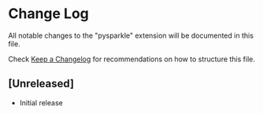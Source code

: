 # Change Log

All notable changes to the "pysparkle" extension will be documented in this file.

Check [Keep a Changelog](http://keepachangelog.com/) for recommendations on how to structure this file.

## [Unreleased]

- Initial release
